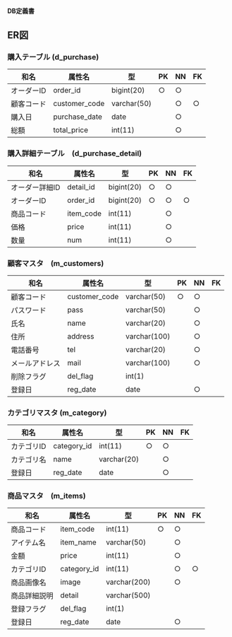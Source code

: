 #### DB定義書
## ER図
### 購入テーブル (d_purchase)
|和名|属性名|型|PK|NN|FK|
|---|-----|-|--|--|--|
|オーダーID|order_id|bigint(20)|○|○||
|顧客コード|customer_code|varchar(50)||○|○|
|購入日|purchase_date|date||○||
|総額|total_price|int(11)||○||

### 購入詳細テーブル　(d_purchase_detail)
|和名|属性名|型|PK|NN|FK|
|---|-----|-|--|--|--|
|オーダー詳細ID|detail_id|bigint(20)|○|○||
|オーダーID|order_id|bigint(20)|○|○|○|
|商品コード|item_code|int(11)||○||
|価格|price|int(11)||○||
|数量|num|int(11)||○||

### 顧客マスタ　(m_customers)
|和名|属性名|型|PK|NN|FK|
|---|-----|-|--|--|--|
|顧客コード|customer_code|varchar(50)|○|○||
|パスワード|pass|varchar(50)||○||
|氏名|name|varchar(20)||○||
|住所|address|varchar(100)||○||
|電話番号|tel|varchar(20)||○||
|メールアドレス|mail|varchar(100)||○||
|削除フラグ|del_flag|int(1)||||
|登録日|reg_date|date||○||

### カテゴリマスタ (m_category)
|和名|属性名|型|PK|NN|FK|
|---|-----|-|--|--|--|
|カテゴリID|category_id|int(11)|○|○||
|カテゴリ名|name|varchar(20)||○||
|登録日|reg_date|date||○||

### 商品マスタ　(m_items)
|和名|属性名|型|PK|NN|FK|
|---|-----|-|--|--|--|
|商品コード|item_code|int(11)|○|○||
|アイテム名|item_name|varchar(50)||○||
|金額|price|int(11)||○||
|カテゴリID|category_id|int(11)||○|○|
|商品画像名|image|varchar(200)||○||
|商品詳細説明|detail|varchar(500)||||
|登録フラグ|del_flag|int(1)||||
|登録日|reg_date|date||○||
